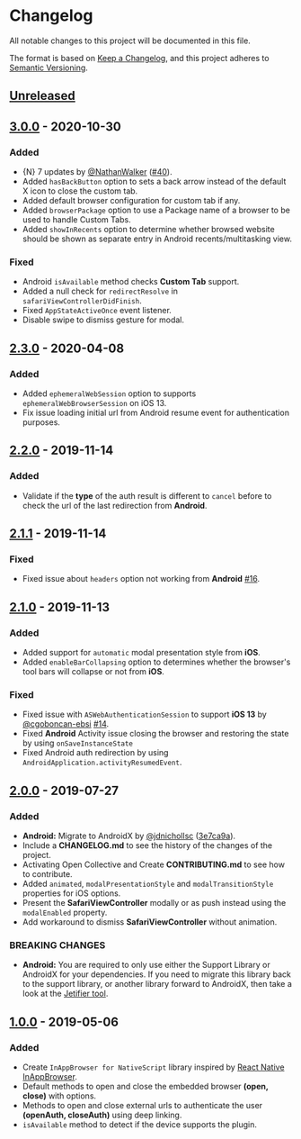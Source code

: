 # Changelog
All notable changes to this project will be documented in this file.

The format is based on [Keep a Changelog](https://keepachangelog.com/en/1.0.0/),
and this project adheres to [Semantic Versioning](https://semver.org/spec/v2.0.0.html).

<!-- TODO: Add new releases in the following format
## [new tag] - tag date
### Added 
for new features.
### Changed
for changes in existing functionality.
### Deprecated
for soon-to-be removed features.
### Removed
for now removed features.
### Fixed
for any bug fixes.
### Security 
in case of vulnerabilities.
-->

## [Unreleased]

## [3.0.0] - 2020-10-30
### Added
- {N} 7 updates by [@NathanWalker](https://github.com/NathanWalker) ([#40](https://github.com/proyecto26/nativescript-inappbrowser/pull/40)).
- Added `hasBackButton` option to sets a back arrow instead of the default X icon to close the custom tab.
- Added default browser configuration for custom tab if any.
- Added `browserPackage` option to use a Package name of a browser to be used to handle Custom Tabs.
- Added `showInRecents` option to determine whether browsed website should be shown as separate entry in Android recents/multitasking view.

### Fixed
- Android `isAvailable` method checks **Custom Tab** support.
- Added a null check for `redirectResolve` in `safariViewControllerDidFinish`.
- Fixed `AppStateActiveOnce` event listener.
- Disable swipe to dismiss gesture for modal.

## [2.3.0] - 2020-04-08
### Added
- Added `ephemeralWebSession` option to supports `ephemeralWebBrowserSession` on iOS 13.
- Fix issue loading initial url from Android resume event for authentication purposes.

## [2.2.0] - 2019-11-14
### Added
- Validate if the **type** of the auth result is different to `cancel` before to check the url of the last redirection from **Android**.

## [2.1.1] - 2019-11-14
### Fixed
- Fixed issue about `headers` option not working from **Android** [#16](https://github.com/proyecto26/nativescript-inappbrowser/issues/16).

## [2.1.0] - 2019-11-13
### Added
- Added support for `automatic` modal presentation style from **iOS**.
- Added `enableBarCollapsing` option to determines whether the browser's tool bars will collapse or not from **iOS**.

### Fixed
- Fixed issue with `ASWebAuthenticationSession` to support **iOS 13** by [@cgoboncan-ebsi](https://github.com/cgoboncan-ebsi) [#14](https://github.com/proyecto26/nativescript-inappbrowser/issues/14).
- Fixed **Android** Activity issue closing the browser and restoring the state by using `onSaveInstanceState`
- Fixed Android auth redirection by using `AndroidApplication.activityResumedEvent`.

## [2.0.0] - 2019-07-27
### Added
- **Android:** Migrate to AndroidX by [@jdnichollsc](https://github.com/jdnichollsc) ([3e7ca9a](https://github.com/proyecto26/nativescript-inappbrowser/commit/3e7ca9a6f41f182a62b61435ef13c9c5fa043978)).
- Include a **CHANGELOG.md** to see the history of the changes of the project.
- Activating Open Collective and Create **CONTRIBUTING.md** to see how to contribute.
- Added `animated`, `modalPresentationStyle` and `modalTransitionStyle` properties for iOS options.
- Present the **SafariViewController** modally or as push instead using the `modalEnabled` property.
- Add workaround to dismiss **SafariViewController** without animation.

### BREAKING CHANGES

- **Android:** You are required to only use either the Support Library or AndroidX for your dependencies. If you need to migrate this library back to the support library, or another library forward to AndroidX, then take a look at the [Jetifier tool](https://github.com/mikehardy/jetifier).

## [1.0.0] - 2019-05-06
### Added
- Create `InAppBrowser for NativeScript` library inspired by [React Native InAppBrowser](https://github.com/proyecto26/react-native-inappbrowser).
- Default methods to open and close the embedded browser **(open, close)** with options.
- Methods to open and close external urls to authenticate the user **(openAuth, closeAuth)** using deep linking.
- `isAvailable` method to detect if the device supports the plugin.

[Unreleased]: https://github.com/proyecto26/nativescript-inappbrowser/compare/v3.0.0...HEAD
[3.0.0]: https://github.com/proyecto26/nativescript-inappbrowser/compare/v2.3.0...v3.0.0
[2.3.0]: https://github.com/proyecto26/nativescript-inappbrowser/compare/v2.2.0...v2.3.0
[2.2.0]: https://github.com/proyecto26/nativescript-inappbrowser/compare/v2.1.1...v2.2.0
[2.1.1]: https://github.com/proyecto26/nativescript-inappbrowser/compare/v2.1.0...v2.1.1
[2.1.0]: https://github.com/proyecto26/nativescript-inappbrowser/compare/v2.0.0...v2.1.0
[2.0.0]: https://github.com/proyecto26/nativescript-inappbrowser/compare/v1.0.0...v2.0.0
[1.0.0]: https://github.com/proyecto26/nativescript-inappbrowser/releases/tag/v1.0.0
